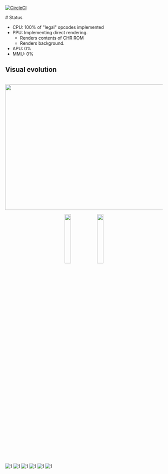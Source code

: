 [![CircleCI](https://circleci.com/gh/raulferras/nes-golang.svg?style=shield)](https://circleci.com/gh/raulferras/nes-golang)

# Status

- CPU: 100% of "legal" opcodes implemented
- PPU: Implementing direct rendering. 
  - Renders contents of CHR ROM
  - Renders background.
- APU: 0%
- MMU: 0%

## Visual evolution
<div align="center">
	<br>
	<a href="https://raw.githubusercontent.com/raulferras/nes-golang/main/readme.md">
		<img src="evolution.svg" width="800" height="400" alt="">
	</a>
	<br>
</div>
<p align="center">
  <img src="var/visual%20evolution/Screenshot%20from%202021-04-22%2019-02-13.png" width="20%"/>
  <img src="var/visual%20evolution/Screenshot%20from%202021-04-22%2019-32-13.png" width="20%"/>
</p>

![1](./var/visual%20evolution/Screenshot%20from%202021-04-22%2019-02-13.png)
![1](./var/visual%20evolution/Screenshot%20from%202021-04-22%2019-32-13.png)
![1](./var/visual%20evolution/Screenshot%20from%202021-04-24%2020-18-57.png)
![1](./var/visual%20evolution/Screenshot%20from%202021-04-25%2000-19-39.png)
![1](./var/visual%20evolution/Screenshot%20from%202021-04-25%2000-20-52.png)
![1](./var/visual%20evolution/Screenshot%20from%202021-04-25%2000-36-54.png)